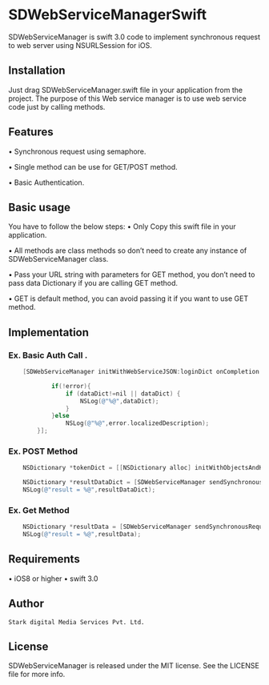 # SDWebServiceManagerSwift
SDWebServiceManager is swift 3.0 code to implement synchronous request to web server using NSURLSession for iOS.

## Installation

Just drag SDWebServiceManager.swift file in your application from the project.
The purpose of this Web service manager is to use web service code just by calling methods.

## Features
•	Synchronous request using semaphore.

•	Single method can be use for GET/POST method.

•	Basic Authentication.


## Basic usage
You have to follow the below steps:
•	Only Copy this swift file in your application.

•	All methods are class methods so don’t need to create any instance of SDWebServiceManager class.

•	Pass your URL string with parameters for GET method, you don’t need to pass data Dictionary if you are calling GET method.

•	GET is default method, you can avoid passing it if you want to use GET method.


## Implementation

### Ex.  Basic Auth Call .
```objective-c
    [SDWebServiceManager initWithWebServiceJSON:loginDict onCompletion:^(id dataDict,NSError *error,BOOL success){

            if(!error){
                if (dataDict!=nil || dataDict) {
                    NSLog(@"%@",dataDict);
                }
            }else
                NSLog(@"%@",error.localizedDescription);
        }];
```
### Ex.  POST Method
```objective-c
    NSDictionary *tokenDict = [[NSDictionary alloc] initWithObjectsAndKeys:@"value",@"key",NULL];

    NSDictionary *resultDataDict = [SDWebServiceManager sendSynchronousRequestWithUrl:@"urlstring" Method:@"POST" andData:tokenDict];
    NSLog(@"result = %@",resultDataDict);
```


### Ex. Get Method
```objective-c
    NSDictionary *resultData = [SDWebServiceManager sendSynchronousRequestWithUrl:@"urlstring" Method:nil andData:nil];
    NSLog(@"result = %@",resultData);
```

## Requirements
•	iOS8 or higher
• swift 3.0

## Author
	Stark digital Media Services Pvt. Ltd.

## License
SDWebServiceManager is released under the MIT license. See the LICENSE file for more info.

